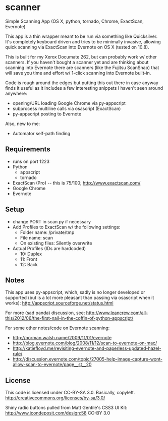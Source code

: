 scanner
=======

Simple Scanning App (OS X, python, tornado, Chrome, ExactScan, Evernote)

This app is a thin wrapper meant to be run via something like Quicksilver.
It's completely keyboard driven and tries to be minimally invasive, allowing
quick scanning via ExactScan into Evernote on OS X (tested on 10.8).

This is built for my Xerox Documate 262, but can probably work w/ other scanners.
If you haven't bought a scanner yet and are thinking about scanning into Evernote
there are scanners (like the Fujitsu ScanSnap) that will save you time and effort
w/ 1-click scanning into Evernote built-in.

Code is rough around the edges but putting this out there in case anyway finds it
useful as it includes a few interesting snippets I haven't seen around anywhere:
- opening/URL loading Google Chrome via py-appscript
- subprocess multiline calls via osascript (ExactScan)
- py-appscript posting to Evernote

Also, new to me:
- Automator self-path finding


Requirements
------------
- runs on port 1223
- Python
  - appscript
  - tornado
- ExactScan (Pro) -- this is $75/$100; http://www.exactscan.com/
- Google Chrome
- Evernote


Setup
-----
- change PORT in scan.py if necessary
- Add Profiles to ExactScan w/ the following settings: 
  - Folder name: /private/tmp
  - File name: scan
  - On existing files: Silently overwrite
- Actual Profiles (IDs are hardcoded)
  - 10: Duplex
  - 11: Front
  - 12: Back


Notes
-----
This app uses py-appscript, which, sadly is no longer developed or
supported (but is a lot more pleasant than passing via osascript when it works): 
http://appscript.sourceforge.net/status.html

For more (sad panda) discussion, see:
http://www.leancrew.com/all-this/2012/06/the-first-nail-in-the-coffin-of-python-appscript/

For some other notes/code on Evernote scanning:
- http://norman.walsh.name/2009/11/01/evernote
- http://blog.evernote.com/blog/2008/11/12/scan-to-evernote-on-mac/
- http://katiefloyd.me/revisiting-evernote-and-paperless-updated-hazel-rule/
- http://discussion.evernote.com/topic/27005-help-image-capture-wont-allow-scan-to-evernote/page__st__20

License
-------
This code is licensed under CC-BY-SA 3.0. Basically, copyleft.
http://creativecommons.org/licenses/by-sa/3.0/

Shiny radio buttons pulled from Matt Gentile's CSS3 UI Kit: http://www.icondeposit.com/design:58
CC-BY 3.0
